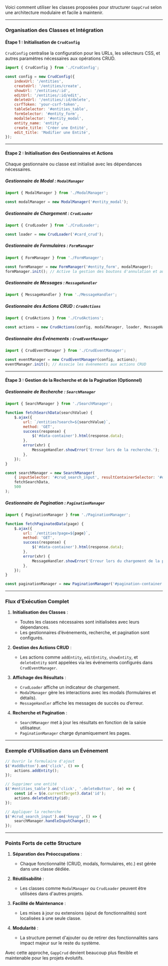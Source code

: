 Voici comment utiliser les classes proposées pour structurer `GappCrud` selon une architecture modulaire et facile à maintenir.

---

### Organisation des Classes et Intégration

#### Étape 1 : Initialisation de `CrudConfig`
`CrudConfig` centralise la configuration pour les URLs, les sélecteurs CSS, et autres paramètres nécessaires aux opérations CRUD.

```javascript
import { CrudConfig } from './CrudConfig';

const config = new CrudConfig({
    indexUrl: '/entities',
    createUrl: '/entities/create',
    showUrl: '/entities/:id',
    editUrl: '/entities/:id/edit',
    deleteUrl: '/entities/:id/delete',
    csrfToken: 'your-csrf-token',
    tableSelector: '#entities_table',
    formSelector: '#entity_form',
    modalSelector: '#entity_modal',
    entity_name: 'entity',
    create_title: 'Créer une Entité',
    edit_title: 'Modifier une Entité',
});
```

---

#### Étape 2 : Initialisation des Gestionnaires et Actions
Chaque gestionnaire ou classe est initialisé avec les dépendances nécessaires.

##### Gestionnaire de Modal : `ModalManager`
```javascript
import { ModalManager } from './ModalManager';

const modalManager = new ModalManager('#entity_modal');
```

##### Gestionnaire de Chargement : `CrudLoader`
```javascript
import { CrudLoader } from './CrudLoader';

const loader = new CrudLoader('#card_crud');
```

##### Gestionnaire de Formulaires : `FormManager`
```javascript
import { FormManager } from './FormManager';

const formManager = new FormManager('#entity_form', modalManager);
formManager.init(); // Active la gestion des boutons d'annulation et autres interactions
```

##### Gestionnaire de Messages : `MessageHandler`
```javascript
import { MessageHandler } from './MessageHandler';
```

##### Gestionnaire des Actions CRUD : `CrudActions`
```javascript
import { CrudActions } from './CrudActions';

const actions = new CrudActions(config, modalManager, loader, MessageHandler.showToast);
```

##### Gestionnaire des Événements : `CrudEventManager`
```javascript
import { CrudEventManager } from './CrudEventManager';

const eventManager = new CrudEventManager(config, actions);
eventManager.init(); // Associe les événements aux actions CRUD
```

---

#### Étape 3 : Gestion de la Recherche et de la Pagination (Optionnel)
##### Gestionnaire de Recherche : `SearchManager`
```javascript
import { SearchManager } from './SearchManager';

function fetchSearchData(searchValue) {
    $.ajax({
        url: `/entities?search=${searchValue}`,
        method: 'GET',
        success(response) {
            $('#data-container').html(response.data);
        },
        error(xhr) {
            MessageHandler.showError('Erreur lors de la recherche.');
        },
    });
}

const searchManager = new SearchManager(
    { inputSelector: '#crud_search_input', resultContainerSelector: '#data-container' },
    fetchSearchData,
    500
);
```

##### Gestionnaire de Pagination : `PaginationManager`
```javascript
import { PaginationManager } from './PaginationManager';

function fetchPaginatedData(page) {
    $.ajax({
        url: `/entities?page=${page}`,
        method: 'GET',
        success(response) {
            $('#data-container').html(response.data);
        },
        error(xhr) {
            MessageHandler.showError('Erreur lors du chargement de la page.');
        },
    });
}

const paginationManager = new PaginationManager('#pagination-container', fetchPaginatedData);
```

---

### Flux d’Exécution Complet

1. **Initialisation des Classes** :
   - Toutes les classes nécessaires sont initialisées avec leurs dépendances.
   - Les gestionnaires d’événements, recherche, et pagination sont configurés.

2. **Gestion des Actions CRUD** :
   - Les actions comme `addEntity`, `editEntity`, `showEntity`, et `deleteEntity` sont appelées via les événements configurés dans `CrudEventManager`.

3. **Affichage des Résultats** :
   - `CrudLoader` affiche un indicateur de chargement.
   - `ModalManager` gère les interactions avec les modals (formulaires et détails).
   - `MessageHandler` affiche les messages de succès ou d’erreur.

4. **Recherche et Pagination** :
   - `SearchManager` met à jour les résultats en fonction de la saisie utilisateur.
   - `PaginationManager` charge dynamiquement les pages.

---

### Exemple d’Utilisation dans un Événement

```javascript
// Ouvrir le formulaire d'ajout
$('#addButton').on('click', () => {
    actions.addEntity();
});

// Supprimer une entité
$('#entities_table').on('click', '.deleteButton', (e) => {
    const id = $(e.currentTarget).data('id');
    actions.deleteEntity(id);
});

// Appliquer la recherche
$('#crud_search_input').on('keyup', () => {
    searchManager.handleInputChange();
});
```

---

### Points Forts de cette Structure

1. **Séparation des Préoccupations** :
   - Chaque fonctionnalité (CRUD, modals, formulaires, etc.) est gérée dans une classe dédiée.

2. **Réutilisabilité** :
   - Les classes comme `ModalManager` ou `CrudLoader` peuvent être utilisées dans d'autres projets.

3. **Facilité de Maintenance** :
   - Les mises à jour ou extensions (ajout de fonctionnalités) sont localisées à une seule classe.

4. **Modularité** :
   - La structure permet d'ajouter ou de retirer des fonctionnalités sans impact majeur sur le reste du système.

Avec cette approche, `GappCrud` devient beaucoup plus flexible et maintenable pour les projets évolutifs.